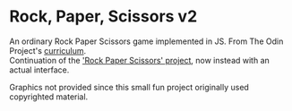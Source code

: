 # Rock, Paper, Scissors v2
An ordinary Rock Paper Scissors game implemented in JS.
From The Odin Project's [curriculum](https://www.theodinproject.com/courses/web-development-101/lessons/dom-manipulation).  
Continuation of the ['Rock Paper Scissors' project](
https://www.theodinproject.com/courses/web-development-101/lessons/rock-paper-scissors?ref=lnav), now instead with an actual interface.

Graphics not provided since this small fun project originally used copyrighted material.
